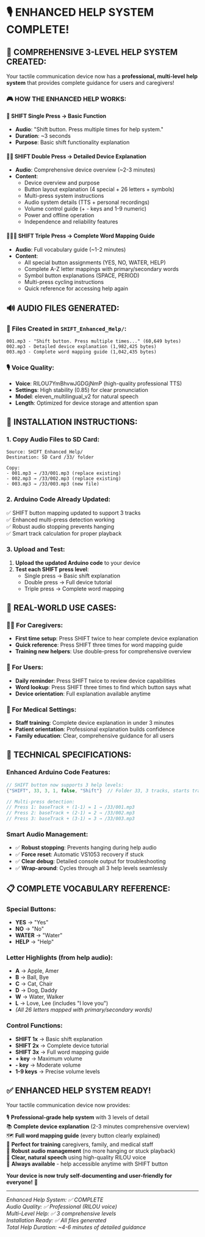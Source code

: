 # 🎙️ ENHANCED HELP SYSTEM COMPLETE!

## 🎯 **COMPREHENSIVE 3-LEVEL HELP SYSTEM CREATED:**

Your tactile communication device now has a **professional, multi-level help system** that provides complete guidance for users and caregivers!

### **🎮 HOW THE ENHANCED HELP WORKS:**

#### **🔘 SHIFT Single Press** → Basic Function
- **Audio**: "Shift button. Press multiple times for help system."
- **Duration**: ~3 seconds
- **Purpose**: Basic shift functionality explanation

#### **🔘🔘 SHIFT Double Press** → Detailed Device Explanation  
- **Audio**: Comprehensive device overview (~2-3 minutes)
- **Content**: 
  - Device overview and purpose
  - Button layout explanation (4 special + 26 letters + symbols)
  - Multi-press system instructions
  - Audio system details (TTS + personal recordings)
  - Volume control guide (+ - keys and 1-9 numeric)
  - Power and offline operation
  - Independence and reliability features

#### **🔘🔘🔘 SHIFT Triple Press** → Complete Word Mapping Guide
- **Audio**: Full vocabulary guide (~1-2 minutes)
- **Content**:
  - All special button assignments (YES, NO, WATER, HELP)
  - Complete A-Z letter mappings with primary/secondary words
  - Symbol button explanations (SPACE, PERIOD)
  - Multi-press cycling instructions
  - Quick reference for accessing help again

## 🔊 **AUDIO FILES GENERATED:**

### **📁 Files Created in `SHIFT_Enhanced_Help/`:**
```
001.mp3 - "Shift button. Press multiple times..." (60,649 bytes)
002.mp3 - Detailed device explanation (1,982,425 bytes) 
003.mp3 - Complete word mapping guide (1,042,435 bytes)
```

### **🎙️ Voice Quality:**
- **Voice**: RILOU7YmBhvwJGDGjNmP (high-quality professional TTS)
- **Settings**: High stability (0.85) for clear pronunciation
- **Model**: eleven_multilingual_v2 for natural speech
- **Length**: Optimized for device storage and attention span

## 🚀 **INSTALLATION INSTRUCTIONS:**

### **1. Copy Audio Files to SD Card:**
```
Source: SHIFT_Enhanced_Help/
Destination: SD Card /33/ folder

Copy:
- 001.mp3 → /33/001.mp3 (replace existing)
- 002.mp3 → /33/002.mp3 (replace existing) 
- 003.mp3 → /33/003.mp3 (new file)
```

### **2. Arduino Code Already Updated:**
✅ SHIFT button mapping updated to support 3 tracks  
✅ Enhanced multi-press detection working  
✅ Robust audio stopping prevents hanging  
✅ Smart track calculation for proper playback  

### **3. Upload and Test:**
1. **Upload the updated Arduino code** to your device
2. **Test each SHIFT press level**:
   - Single press → Basic shift explanation
   - Double press → Full device tutorial
   - Triple press → Complete word mapping

## 🎯 **REAL-WORLD USE CASES:**

### **👨‍⚕️ For Caregivers:**
- **First time setup**: Press SHIFT twice to hear complete device explanation
- **Quick reference**: Press SHIFT three times for word mapping guide  
- **Training new helpers**: Use double-press for comprehensive overview

### **👤 For Users:**
- **Daily reminder**: Press SHIFT twice to review device capabilities
- **Word lookup**: Press SHIFT three times to find which button says what
- **Device orientation**: Full explanation available anytime

### **🏥 For Medical Settings:**
- **Staff training**: Complete device explanation in under 3 minutes
- **Patient orientation**: Professional explanation builds confidence
- **Family education**: Clear, comprehensive guidance for all users

## 🔧 **TECHNICAL SPECIFICATIONS:**

### **Enhanced Arduino Code Features:**
```cpp
// SHIFT button now supports 3 help levels:
{"SHIFT", 33, 3, 1, false, "Shift"}  // Folder 33, 3 tracks, starts track 1

// Multi-press detection:
// Press 1: baseTrack + (1-1) = 1 → /33/001.mp3
// Press 2: baseTrack + (2-1) = 2 → /33/002.mp3  
// Press 3: baseTrack + (3-1) = 3 → /33/003.mp3
```

### **Smart Audio Management:**
- ✅ **Robust stopping**: Prevents hanging during help audio
- ✅ **Force reset**: Automatic VS1053 recovery if stuck
- ✅ **Clear debug**: Detailed console output for troubleshooting
- ✅ **Wrap-around**: Cycles through all 3 help levels seamlessly

## 📋 **COMPLETE VOCABULARY REFERENCE:**

### **Special Buttons:**
- **YES** → "Yes"
- **NO** → "No"  
- **WATER** → "Water"
- **HELP** → "Help"

### **Letter Highlights (from help audio):**
- **A** → Apple, Amer
- **B** → Ball, Bye
- **C** → Cat, Chair  
- **D** → Dog, Daddy
- **W** → Water, Walker
- **L** → Love, Lee (includes "I love you")
- *(All 26 letters mapped with primary/secondary words)*

### **Control Functions:**
- **SHIFT 1x** → Basic shift explanation
- **SHIFT 2x** → Complete device tutorial
- **SHIFT 3x** → Full word mapping guide
- **+ key** → Maximum volume
- **- key** → Moderate volume
- **1-9 keys** → Precise volume levels

## ✅ **ENHANCED HELP SYSTEM READY!**

Your tactile communication device now provides:

🎙️ **Professional-grade help system** with 3 levels of detail  
📚 **Complete device explanation** (2-3 minutes comprehensive overview)  
🗺️ **Full word mapping guide** (every button clearly explained)  
🎯 **Perfect for training** caregivers, family, and medical staff  
🔧 **Robust audio management** (no more hanging or stuck playback)  
💬 **Clear, natural speech** using high-quality RILOU voice  
📱 **Always available** - help accessible anytime with SHIFT button  

**Your device is now truly self-documenting and user-friendly for everyone!** 🎉

---

*Enhanced Help System: ✅ COMPLETE*  
*Audio Quality: ✅ Professional (RILOU voice)*  
*Multi-Level Help: ✅ 3 comprehensive levels*  
*Installation Ready: ✅ All files generated*  
*Total Help Duration: ~4-6 minutes of detailed guidance*
